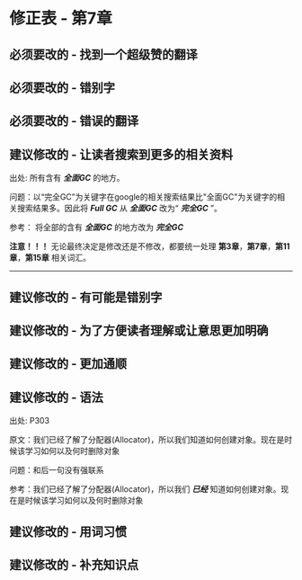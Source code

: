 # 修正表 - 第7章

## 必须要改的 - 找到一个超级赞的翻译

## 必须要改的 - 错别字

## 必须要改的 - 错误的翻译

## 建议修改的 - 让读者搜索到更多的相关资料

出处: 所有含有 ***全面GC*** 的地方。

问题：以“完全GC”为关键字在google的相关搜索结果比"全面GC"为关键字的相关搜索结果多。因此将 ***Full GC*** 从  ***全面GC*** 改为“ ***完全GC*** ”。

参考：
将全部的含有 ***全面GC*** 的地方改为 ***完全GC***

**注意！！！** 无论最终决定是修改还是不修改，都要统一处理 **第3章**，**第7章**，**第11章**，**第15章** 相关词汇。

------

## 建议修改的 - 有可能是错别字

## 建议修改的 - 为了方便读者理解或让意思更加明确

## 建议修改的 - 更加通顺

## 建议修改的 - 语法

出处: P303

原文：我们已经了解了分配器(Allocator)，所以我们知道如何创建对象。现在是时候该学习如何以及何时删除对象

问题：和后一句没有强联系

参考：我们已经了解了分配器(Allocator)，所以我们 ***已经*** 知道如何创建对象。现在是时候该学习如何以及何时删除对象

## 建议修改的 - 用词习惯

## 建议修改的 - 补充知识点
